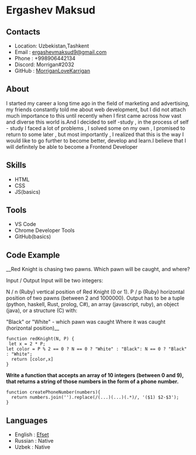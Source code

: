 # Ergashev Maksud
## Contacts
* Location: Uzbekistan,Tashkent
* Email : ergashevmaksud9@gmail.com
* Phone : +998906442134
* Discord: Morrigan#2032
* GitHub : [MorriganLoveKarrigan](https://github.com/MorriganLoveKarrigan)

## About

I started my career a long time ago in the field of marketing and advertising, my friends constantly told me about web development, but I did not attach much importance to this until recently when I first came across how vast and diverse this world is.And I decided to self -study , in the process of self - study I faced a lot of problems , I solved some on my own , I promised to return to some later , but most importantly , I realized that this is the way I would like to go further to become better, develop and learn.I believe that I will definitely be able to become a Frontend Developer

## Skills 

* HTML
* CSS
* JS(basics)

## Tools 

* VS Code
* Chrome Developer Tools
* GitHub(basics)

## Code Example

__Red Knight is chasing two pawns. Which pawn will be caught, and where?

Input / Output
Input will be two integers:

N / n (Ruby) vertical position of Red Knight (0 or 1).
P / p (Ruby) horizontal position of two pawns (between 2 and 1000000).
Output has to be a tuple (python, haskell, Rust, prolog, C#), an array (javascript, ruby), an object (java), or a structure (C) with:

"Black" or "White" - which pawn was caught
Where it was caught (horizontal position)__

```
function redKnight(N, P) {
 let x = 2 * P;
let color = P % 2 == 0 ? N == 0 ? "White" : "Black": N == 0 ? "Black" : "White";
  return [color,x]
}
```
__Write a function that accepts an array of 10 integers (between 0 and 9), that returns a string of those numbers in the form of a phone number.__

```
function createPhoneNumber(numbers){
  return numbers.join('').replace(/(...)(...)(.*)/, '($1) $2-$3');
}
```

## Languages

* English : [Efset](https://www.efset.org/cert/urMFd2) 
* Russian : Native
* Uzbek : Native
